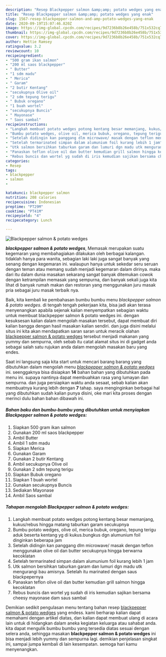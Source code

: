 ```yaml
---
description: "Resep Blackpepper salmon &amp;amp; potato wedges yang enak"
title: "Resep Blackpepper salmon &amp;amp; potato wedges yang enak"
slug: 1567-resep-blackpepper-salmon-and-amp-potato-wedges-yang-enak
date: 2020-09-19T15:07:46.820Z
image: https://img-global.cpcdn.com/recipes/9d7236b8b26e458b/751x532cq70/blackpepper-salmon-potato-wedges-foto-resep-utama.jpg
thumbnail: https://img-global.cpcdn.com/recipes/9d7236b8b26e458b/751x532cq70/blackpepper-salmon-potato-wedges-foto-resep-utama.jpg
cover: https://img-global.cpcdn.com/recipes/9d7236b8b26e458b/751x532cq70/blackpepper-salmon-potato-wedges-foto-resep-utama.jpg
author: Hettie Ramsey
ratingvalue: 3.2
reviewcount: 10
recipeingredient:
- "500 gram ikan salmon"
- "200 ml saos blackpepper"
- " Butter"
- "1 sdm madu"
- " Merica"
- " Garam"
- "2 butir Kentang"
- "secukupnya Olive oil"
- "2 sdm tepung terigu"
- " Bubuk oregano"
- "1 buah wortel"
- "secukupnya Buncis"
- " Mayonase"
- " Saos sambal"
recipeinstructions:
- "Langkah membuat potato wedges potong kentang besar memanjang, kukus/rebus hingga matang taburkan garam secukupnya"
- "Bumbu potato wedges, olive oil, merica bubuk, oregano, tepung terigu aduk beserta kentang yg di kukus.bungkus dgn alumunium foil dinginkan beberapa jam"
- "Setelah didingin kan panggang dlm microwave/ masak dengan teflon menggunakan olive oil dan butter secukupnya hingga berwarna kecoklatan"
- "Setelah termarinated simpan dalam alumunium foil kurang lebih 1 jam"
- "Utk salmon bersihkan taburkan garam dan lumuri dgn madu utk mengurangi bau amisnya. Setelah itu marinated dengan saus blackpepernya"
- "Panaskan teflon olive oil dan butter kemudian grill salmon hingga kecoklatan"
- "Rebus buncis dan wortel yg sudah di iris kemudian sajikan bersama cheesy mayonase dam saus sambal"
categories:
- Resep
tags:
- blackpepper
- salmon
- 

katakunci: blackpepper salmon  
nutrition: 208 calories
recipecuisine: Indonesian
preptime: "PT29M"
cooktime: "PT41M"
recipeyield: "4"
recipecategory: Lunch

---
```



![Blackpepper salmon &amp; potato wedges](https://img-global.cpcdn.com/recipes/9d7236b8b26e458b/751x532cq70/blackpepper-salmon-potato-wedges-foto-resep-utama.jpg)

<b><i>blackpepper salmon &amp; potato wedges</i></b>, Memasak merupakan suatu kegemaran yang membahagiakan dilakukan oleh berbagai kalangan. tidaklah hanya para wanita, sebagian laki laki juga sangat banyak yang senang dengan kegemaran ini. walaupun hanya untuk sekedar seru seruan dengan teman atau memang sudah menjadi kegemaran dalam dirinya. maka dari itu dalam dunia masakan sekarang sangat banyak ditemukan cowok dengan ketrampilan memasak yang sempurna, dan banyak sekali juga kita lihat di banyak rumah makan dan restoran yang menggunakan juru masak pria sebagai juru masak terbaik nya.



Baik, kita kembali ke pembahasan bumbu bumbu menu <i>blackpepper salmon &amp; potato wedges</i>. di tengah tengah pekerjaan kita, bisa jadi akan terasa menyenangkan apabila sejenak kalian menyempatkan sebagian waktu untuk membuat blackpepper salmon &amp; potato wedges ini. dengan kesuksesan kalian dalam mengolah masakan tersebut, dapat membuat diri kalian bangga dengan hasil masakan kalian sendiri. dan juga disini melalui situs ini kita akan mendapatkan saran saran untuk meracik olahan <u>blackpepper salmon &amp; potato wedges</u> tersebut menjadi makanan yang yummy dan sempurna, oleh sebab itu catat alamat situs ini di gadget anda sebagai salah satu rujukan anda dalam mengolah masakan baru yang endes.


Saat ini langsung saja kita start untuk mencari barang barang yang dibutuhkan dalam mengolah menu <u><i>blackpepper salmon &amp; potato wedges</i></u> ini. seenggaknya bisa disiapkan <b>14</b> bahan bahan yang dibutuhkan pada menu ini. supaya nantinya dapat membuahkan rasa yang lumayan dan sempurna. dan juga persiapkan waktu anda sesaat, sebab kalian akan membuatnya kurang lebih dengan <b>7</b> tahap. saya menginginkan berbagai hal yang dibutuhkan sudah kalian punya disini, oke mari kita proses dengan merinci dulu bahan bahan dibawah ini.

<!--inarticleads1-->

##### Bahan baku dan bumbu-bumbu yang dibutuhkan untuk menyiapkan Blackpepper salmon &amp; potato wedges:

1. Siapkan 500 gram ikan salmon
1. Gunakan 200 ml saos blackpepper
1. Ambil  Butter
1. Ambil 1 sdm madu
1. Siapkan  Merica
1. Gunakan  Garam
1. Gunakan 2 butir Kentang
1. Ambil secukupnya Olive oil
1. Gunakan 2 sdm tepung terigu
1. Siapkan  Bubuk oregano
1. Siapkan 1 buah wortel
1. Gunakan secukupnya Buncis
1. Sediakan  Mayonase
1. Ambil  Saos sambal




<!--inarticleads2-->

##### Tahapan mengolah Blackpepper salmon &amp; potato wedges:

1. Langkah membuat potato wedges potong kentang besar memanjang, kukus/rebus hingga matang taburkan garam secukupnya
1. Bumbu potato wedges, olive oil, merica bubuk, oregano, tepung terigu aduk beserta kentang yg di kukus.bungkus dgn alumunium foil dinginkan beberapa jam
1. Setelah didingin kan panggang dlm microwave/ masak dengan teflon menggunakan olive oil dan butter secukupnya hingga berwarna kecoklatan
1. Setelah termarinated simpan dalam alumunium foil kurang lebih 1 jam
1. Utk salmon bersihkan taburkan garam dan lumuri dgn madu utk mengurangi bau amisnya. Setelah itu marinated dengan saus blackpepernya
1. Panaskan teflon olive oil dan butter kemudian grill salmon hingga kecoklatan
1. Rebus buncis dan wortel yg sudah di iris kemudian sajikan bersama cheesy mayonase dam saus sambal




Demikian sedikit pengulasan menu tentang bahan resep <u>blackpepper salmon &amp; potato wedges</u> yang endess. kami berharap kalian dapat memahami dengan artikel diatas, dan kalian dapat membuat ulang di acara lain untuk di hidangkan dalam aneka kegiatan keluarga atau sahabat anda. kita dapat mengulik bumbu bumbu yang tersedia diatas sesuai dengan selera anda, sehingga masakan <b>blackpepper salmon &amp; potato wedges</b> ini bisa menjadi lebih yummy dan sempurna lagi. demikian penjelasan singkat ini, sampai jumpa kembali di lain kesempatan. semoga hari kamu menyenangkan.
